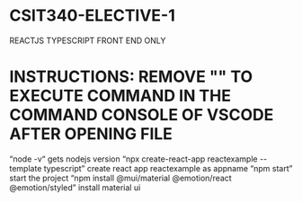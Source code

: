# CSIT340-ELECTIVE-1
 REACTJS TYPESCRIPT FRONT END ONLY

# INSTRUCTIONS: REMOVE "" TO EXECUTE COMMAND IN THE COMMAND CONSOLE OF VSCODE AFTER OPENING FILE

“node -v“ gets nodejs version
“npx create-react-app reactexample --template typescript” create react app reactexample as appname
“npm start” start the project 
“npm install @mui/material @emotion/react @emotion/styled” install material ui
